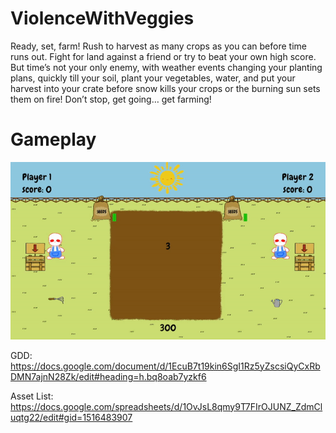 # ViolenceWithVeggies
Ready, set, farm! Rush to harvest as many crops as you can before time runs out. Fight for land against a friend or try to beat your own high score. But time’s not your only enemy, with weather events changing your planting plans, quickly till your soil, plant your vegetables, water, and put your harvest into your crate before snow kills your crops or the burning sun sets them on fire! Don’t stop, get going… get farming!

# Gameplay
![](https://github.com/MrWaffles545/ViolenceWithVeggies/blob/main/ezgif.com-video-to-gif.gif)

GDD:
https://docs.google.com/document/d/1EcuB7t19kin6SgI1Rz5yZscsiQyCxRbDMN7ajnN28Zk/edit#heading=h.bq8oab7yzkf6

Asset List:
https://docs.google.com/spreadsheets/d/1OvJsL8qmy9T7FIrOJUNZ_ZdmCluqtg22/edit#gid=1516483907
